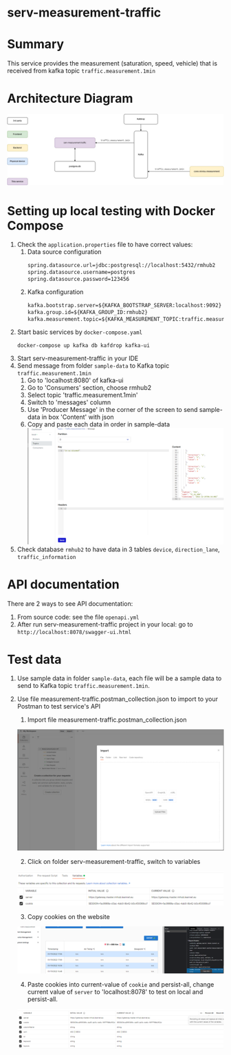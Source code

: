 # serv-measurement-traffic

# Summary

This service provides the measurement (saturation, speed, vehicle) that is received from kafka topic `traffic.measurement.1min`

# Architecture Diagram

![](architecture-traffic.jpg)

# Setting up local testing with Docker Compose

1. Check the `application.properties` file to have correct values:
   1. Data source configuration
      ```
      spring.datasource.url=jdbc:postgresql://localhost:5432/rmhub2
      spring.datasource.username=postgres
      spring.datasource.password=123456
      ```
   2. Kafka configuration
      ```
      kafka.bootstrap.server=${KAFKA_BOOTSTRAP_SERVER:localhost:9092}
      kafka.group.id=${KAFKA_GROUP_ID:rmhub2}
      kafka.measurement.topic=${KAFKA_MEASUREMENT_TOPIC:traffic.measurement.1min}
      ```
2. Start basic services by `docker-compose.yaml`
   ```
   docker-compose up kafka db kafdrop kafka-ui
   ```
3. Start serv-measurement-traffic in your IDE
4. Send message from folder `sample-data` to Kafka topic `traffic.measurement.1min`
   1. Go to 'localhost:8080' of kafka-ui
   2. Go to 'Consumers' section, choose rmhub2
   3. Select topic 'traffic.measurement.1min'
   4. Switch to 'messages' column
   5. Use 'Producer Message' in the corner of the screen to send sample-data in box
      'Content' with json
   6. Copy and paste each data in order in sample-data
   ![](sample-data/tutorial/photo-6.jpg)
5. Check database `rmhub2` to have data in 3 tables `device`, `direction_lane`, `traffic_information`

# API documentation

There are 2 ways to see API documentation:
1. From source code: see the file `openapi.yml`
2. After run serv-measurement-traffic project in your local: go to `http://localhost:8078/swagger-ui.html`

# Test data

1. Use sample data in folder `sample-data`, each file will be a sample data to send to Kafka topic 
`traffic.measurement.1min`.
2. Use file measurement-traffic.postman_collection.json to import to your Postman to test service's API
   1. Import file measurement-traffic.postman_collection.json

   ![](sample-data/tutorial/photo-1.jpg)

   2. Click on folder serv-measurement-traffic, switch to variables

   ![](sample-data/tutorial/photo-2.jpg)

   3. Copy cookies on the website

   ![](sample-data/tutorial/photo-3.jpg)

   4. Paste cookies into current-value of `cookie` and persist-all, change current value of `server` to 'localhost:8078'
      to test on local and persist-all.

   ![](sample-data/tutorial/photo-4.jpg)

